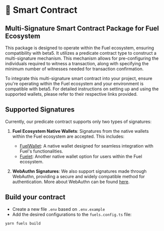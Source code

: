 # 📑 Smart Contract

## Multi-Signature Smart Contract Package for Fuel Ecosystem

This package is designed to operate within the Fuel ecosystem, ensuring compatibility with beta5. It utilizes a predicate contract type to construct a multi-signature mechanism. This mechanism allows for pre-configuring the individuals required to witness a transaction, along with specifying the minimum number of witnesses needed for transaction confirmation.

To integrate this multi-signature smart contract into your project, ensure you're operating within the Fuel ecosystem and your environment is compatible with beta5. For detailed instructions on setting up and using the supported wallets, please refer to their respective links provided.

## Supported Signatures

Currently, our predicate contract supports only two types of signatures:

1. **Fuel Ecosystem Native Wallets**: Signatures from the native wallets within the Fuel ecosystem are accepted. This includes:

   - [FuelWallet](https://chromewebstore.google.com/detail/fuel-wallet/dldjpboieedgcmpkchcjcbijingjcgok): A native wallet designed for seamless integration with Fuel's functionalities.
   - [Fuelet](https://chromewebstore.google.com/detail/fuelet-wallet-fuel/bifidjkcdpgfnlbcjpdkdcnbiooooblg): Another native wallet option for users within the Fuel ecosystem.

2. **WebAuthn Signatures**: We also support signatures made through WebAuthn, providing a secure and widely compatible method for authentication. More about WebAuthn can be found [here](https://webauthn.io/).

## Build your contract

- Create a new file `.env` based on `.env.example`
- Add the desired configurations to the `fuels.config.ts` file:

```
yarn fuels build
```
